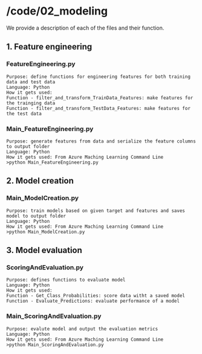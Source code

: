 # /code/02_modeling

We provide a description of each of the files and their function. 

## 1. Feature engineering
### FeatureEngineering.py
    Purpose: define functions for engineering features for both training data and test data
    Language: Python
    How it gets used:
    Function - filter_and_transform_TrainData_Features: make features for the trainging data
    Function - filter_and_transform_TestData_Features: make features for the test data
### Main_FeatureEngineering.py
    Purpose: generate features from data and serialize the feature columns to output folder
    Language: Python
    How it gets used: From Azure Maching Learning Command Line
    >python Main_FeatureEngineering.py

## 2. Model creation
### Main_ModelCreation.py
    Purpose: train models based on given target and features and saves model to output folder
    Language: Python
    How it gets used: From Azure Maching Learning Command Line
    >python Main_ModelCreation.py

## 3. Model evaluation
### ScoringAndEvaluation.py
    Purpose: defines functions to evaluate model
    Language: Python
    How it gets used: 
    Function - Get_Class_Probabilities: score data witht a saved model
    Function - Evaluate_Predictions: evaluate performance of a model
### Main_ScoringAndEvaluation.py
    Purpose: evalute model and output the evaluation metrics
    Language: Python
    How it gets used: From Azure Maching Learning Command Line
    >python Main_ScoringAndEvaluation.py

